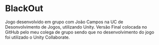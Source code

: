 # BlackOut
Jogo desenvolvido em grupo com João Campos na UC de Desonvolvimento de Jogos, utilizando Unity. 
Versão Final colocada no GitHub pelo meu colega de grupo sendo que no desenvolvimento do jogo foi utilizado o Unity Collaborate.
